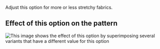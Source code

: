 Adjust this option for more or less stretchy fabrics.

## Effect of this option on the pattern

![This image shows the effect of this option by superimposing several variants that have a different value for this option](ursula\_fabricstretch\_sample.svg "Effect of this option on the pattern")
